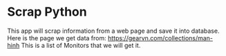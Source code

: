 # Scrap Python
This app will scrap information from a web page and save it into database.
Here is the page we get data from:
https://gearvn.com/collections/man-hinh
This is a list of Monitors that we will get it.

